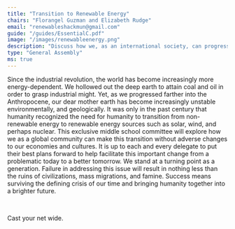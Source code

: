 ```yaml
---
title: "Transition to Renewable Energy"
chairs: "Florangel Guzman and Elizabeth Rudge"
email: "renewableshackmun@gmail.com"
guide: "/guides/EssentialC.pdf"
image: "/images/renewableenergy.png"
description: "Discuss how we, as an international society, can progress into the future by transitioning away from non-renewable energy sources into a more renewable-energy-defined future."
type: "General Assembly"
ms: true
---
```

Since the industrial revolution, the world has become increasingly more energy-dependent. We hollowed out the deep earth to attain coal and oil in order to grasp industrial might. Yet, as we progressed farther into the Anthropocene, our dear mother earth has become increasingly unstable environmentally, and geologically. It was only in the past century that humanity recognized the need for humanity to transition from non-renewable energy to renewable energy sources such as solar, wind, and perhaps nuclear. This exclusive middle school committee will explore how we as a global community can make this transition without adverse changes to our economies and cultures. It is up to each and every delegate to put their best plans forward to help facilitate this important change from a problematic today to a better tomorrow. We stand at a turning point as a generation. Failure in addressing this issue will result in nothing less than the ruins of civilizations, mass migrations, and famine. Success means surviving the defining crisis of our time and bringing humanity together into a brighter future.
  
  &nbsp;

Cast your net wide.